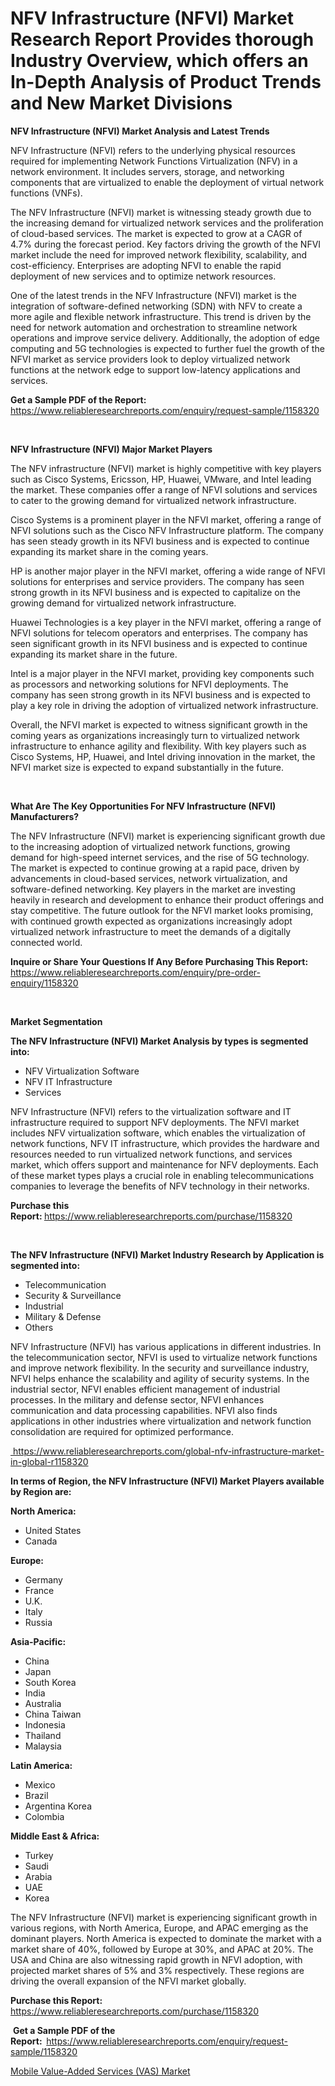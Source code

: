 <p><h1>NFV Infrastructure (NFVI) Market Research Report Provides thorough Industry Overview, which offers an In-Depth Analysis of Product Trends and New Market Divisions</h1></p><p><strong>NFV Infrastructure (NFVI) Market Analysis and Latest Trends</strong></p>
<p><p>NFV Infrastructure (NFVI) refers to the underlying physical resources required for implementing Network Functions Virtualization (NFV) in a network environment. It includes servers, storage, and networking components that are virtualized to enable the deployment of virtual network functions (VNFs).</p><p>The NFV Infrastructure (NFVI) market is witnessing steady growth due to the increasing demand for virtualized network services and the proliferation of cloud-based services. The market is expected to grow at a CAGR of 4.7% during the forecast period. Key factors driving the growth of the NFVI market include the need for improved network flexibility, scalability, and cost-efficiency. Enterprises are adopting NFVI to enable the rapid deployment of new services and to optimize network resources.</p><p>One of the latest trends in the NFV Infrastructure (NFVI) market is the integration of software-defined networking (SDN) with NFV to create a more agile and flexible network infrastructure. This trend is driven by the need for network automation and orchestration to streamline network operations and improve service delivery. Additionally, the adoption of edge computing and 5G technologies is expected to further fuel the growth of the NFVI market as service providers look to deploy virtualized network functions at the network edge to support low-latency applications and services.</p></p>
<p><strong>Get a Sample PDF of the Report:&nbsp;</strong> <a href="https://www.reliableresearchreports.com/enquiry/request-sample/1158320">https://www.reliableresearchreports.com/enquiry/request-sample/1158320</a></p>
<p>&nbsp;</p>
<p><strong>NFV Infrastructure (NFVI) Major Market Players</strong></p>
<p><p>The NFV infrastructure (NFVI) market is highly competitive with key players such as Cisco Systems, Ericsson, HP, Huawei, VMware, and Intel leading the market. These companies offer a range of NFVI solutions and services to cater to the growing demand for virtualized network infrastructure.</p><p>Cisco Systems is a prominent player in the NFVI market, offering a range of NFVI solutions such as the Cisco NFV Infrastructure platform. The company has seen steady growth in its NFVI business and is expected to continue expanding its market share in the coming years.</p><p>HP is another major player in the NFVI market, offering a wide range of NFVI solutions for enterprises and service providers. The company has seen strong growth in its NFVI business and is expected to capitalize on the growing demand for virtualized network infrastructure.</p><p>Huawei Technologies is a key player in the NFVI market, offering a range of NFVI solutions for telecom operators and enterprises. The company has seen significant growth in its NFVI business and is expected to continue expanding its market share in the future.</p><p>Intel is a major player in the NFVI market, providing key components such as processors and networking solutions for NFVI deployments. The company has seen strong growth in its NFVI business and is expected to play a key role in driving the adoption of virtualized network infrastructure.</p><p>Overall, the NFVI market is expected to witness significant growth in the coming years as organizations increasingly turn to virtualized network infrastructure to enhance agility and flexibility. With key players such as Cisco Systems, HP, Huawei, and Intel driving innovation in the market, the NFVI market size is expected to expand substantially in the future.</p></p>
<p>&nbsp;</p>
<p><strong>What Are The Key Opportunities For NFV Infrastructure (NFVI) Manufacturers?</strong></p>
<p><p>The NFV Infrastructure (NFVI) market is experiencing significant growth due to the increasing adoption of virtualized network functions, growing demand for high-speed internet services, and the rise of 5G technology. The market is expected to continue growing at a rapid pace, driven by advancements in cloud-based services, network virtualization, and software-defined networking. Key players in the market are investing heavily in research and development to enhance their product offerings and stay competitive. The future outlook for the NFVI market looks promising, with continued growth expected as organizations increasingly adopt virtualized network infrastructure to meet the demands of a digitally connected world.</p></p>
<p><strong>Inquire or Share Your Questions If Any Before Purchasing This Report:</strong> <a href="https://www.reliableresearchreports.com/enquiry/pre-order-enquiry/1158320">https://www.reliableresearchreports.com/enquiry/pre-order-enquiry/1158320</a></p>
<p>&nbsp;</p>
<p><strong>Market Segmentation</strong></p>
<p><strong>The NFV Infrastructure (NFVI) Market Analysis by types is segmented into:</strong></p>
<p><ul><li>NFV Virtualization Software</li><li>NFV IT Infrastructure</li><li>Services</li></ul></p>
<p><p>NFV Infrastructure (NFVI) refers to the virtualization software and IT infrastructure required to support NFV deployments. The NFVI market includes NFV virtualization software, which enables the virtualization of network functions, NFV IT infrastructure, which provides the hardware and resources needed to run virtualized network functions, and services market, which offers support and maintenance for NFV deployments. Each of these market types plays a crucial role in enabling telecommunications companies to leverage the benefits of NFV technology in their networks.</p></p>
<p><strong>Purchase this Report:&nbsp;</strong><a href="https://www.reliableresearchreports.com/purchase/1158320">https://www.reliableresearchreports.com/purchase/1158320</a></p>
<p>&nbsp;</p>
<p><strong>The NFV Infrastructure (NFVI) Market Industry Research by Application is segmented into:</strong></p>
<p><ul><li>Telecommunication</li><li>Security & Surveillance</li><li>Industrial</li><li>Military & Defense</li><li>Others</li></ul></p>
<p><p>NFV Infrastructure (NFVI) has various applications in different industries. In the telecommunication sector, NFVI is used to virtualize network functions and improve network flexibility. In the security and surveillance industry, NFVI helps enhance the scalability and agility of security systems. In the industrial sector, NFVI enables efficient management of industrial processes. In the military and defense sector, NFVI enhances communication and data processing capabilities. NFVI also finds applications in other industries where virtualization and network function consolidation are required for optimized performance.</p></p>
<p><a href="https://www.reliableresearchreports.com/global-nfv-infrastructure-market-in-global-r1158320">&nbsp;https://www.reliableresearchreports.com/global-nfv-infrastructure-market-in-global-r1158320</a></p>
<p><strong>In terms of Region, the NFV Infrastructure (NFVI) Market Players available by Region are:</strong></p>
<p>
    <p> <strong> North America: </strong>
        <ul>
            <li>United States</li>
            <li>Canada</li>
        </ul>
        </p> 
    <p> <strong> Europe: </strong>
        <ul>
            <li>Germany</li>
            <li>France</li>
            <li>U.K.</li>
            <li>Italy</li>
            <li>Russia</li>
        </ul>
        </p> 
    <p> <strong> Asia-Pacific: </strong>
        <ul>
            <li>China</li>
            <li>Japan</li>
            <li>South Korea</li>
            <li>India</li>
            <li>Australia</li>
            <li>China Taiwan</li>
            <li>Indonesia</li>
            <li>Thailand</li>
            <li>Malaysia</li>
        </ul>
        </p> 
    <p> <strong> Latin America: </strong>
        <ul>
            <li>Mexico</li>
            <li>Brazil</li>
            <li>Argentina Korea</li>
            <li>Colombia</li>
        </ul>
        </p> 
    <p> <strong> Middle East & Africa: </strong>
        <ul>
            <li>Turkey</li>
            <li>Saudi</li>
            <li>Arabia</li>
            <li>UAE</li>
            <li>Korea</li>
        </ul>
    </p>
    </p>
<p><p>The NFV Infrastructure (NFVI) market is experiencing significant growth in various regions, with North America, Europe, and APAC emerging as the dominant players. North America is expected to dominate the market with a market share of 40%, followed by Europe at 30%, and APAC at 20%. The USA and China are also witnessing rapid growth in NFVI adoption, with projected market shares of 5% and 3% respectively. These regions are driving the overall expansion of the NFVI market globally.</p></p>
<p><strong>Purchase this Report: </strong><a href="https://www.reliableresearchreports.com/purchase/1158320">https://www.reliableresearchreports.com/purchase/1158320</a></p>
<p>&nbsp;<strong>Get a Sample PDF of the Report:&nbsp;&nbsp;</strong><a href="https://www.reliableresearchreports.com/enquiry/request-sample/1158320">https://www.reliableresearchreports.com/enquiry/request-sample/1158320</a></p>
<p><strong></strong></p>
<p><p><a href="https://github.com/GroverBarry/Market-Research-Report-List-4/blob/main/mobile-value-added-services-vas-market.md">Mobile Value-Added Services (VAS) Market</a></p></p>